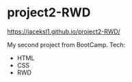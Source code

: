 # project2-RWD
https://jaceksl1.github.io/project2-RWD/


My second project from BootCamp.
Tech:
- HTML
- CSS
- RWD
